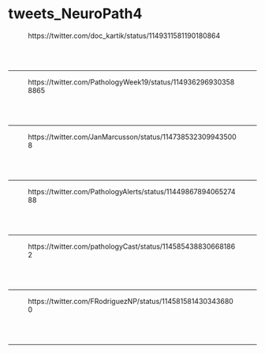 # tweets_NeuroPath4


<figure class="wp-block-embed-twitter wp-block-embed is-type-rich">
<div class="wp-block-embed__wrapper">
https://twitter.com/doc_kartik/status/1149311581190180864</div></figure>
<br>
<br>
<hr>

<figure class="wp-block-embed-twitter wp-block-embed is-type-rich">
<div class="wp-block-embed__wrapper">
https://twitter.com/PathologyWeek19/status/1149362969303588865</div></figure>
<br>
<br>
<hr>

<figure class="wp-block-embed-twitter wp-block-embed is-type-rich">
<div class="wp-block-embed__wrapper">
https://twitter.com/JanMarcusson/status/1147385323099435008</div></figure>
<br>
<br>
<hr>

<figure class="wp-block-embed-twitter wp-block-embed is-type-rich">
<div class="wp-block-embed__wrapper">
https://twitter.com/PathologyAlerts/status/1144986789406527488</div></figure>
<br>
<br>
<hr>

<figure class="wp-block-embed-twitter wp-block-embed is-type-rich">
<div class="wp-block-embed__wrapper">
https://twitter.com/pathologyCast/status/1145854388306681862</div></figure>
<br>
<br>
<hr>

<figure class="wp-block-embed-twitter wp-block-embed is-type-rich">
<div class="wp-block-embed__wrapper">
https://twitter.com/FRodriguezNP/status/1145815814303436800</div></figure>
<br>
<br>
<hr>
